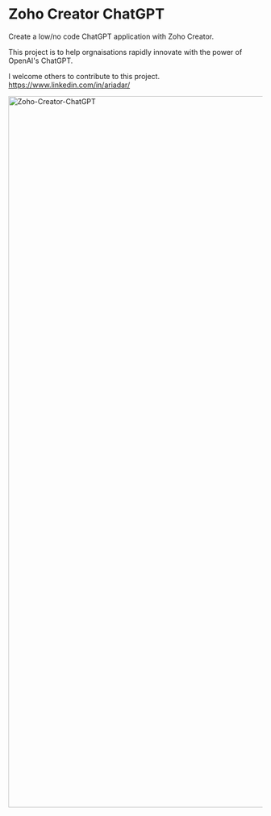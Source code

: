 # Zoho Creator ChatGPT
Create a low/no code ChatGPT application with Zoho Creator.<p></p>This project is to help orgnaisations rapidly innovate with the power of OpenAI's ChatGPT.<p></p>
I welcome others to contribute to this project. 
https://www.linkedin.com/in/ariadar/
<p></p><img width="1410" alt="Zoho-Creator-ChatGPT" src="https://user-images.githubusercontent.com/111399458/230617151-49818fe2-ba81-4614-9fc3-d63099342471.png">
